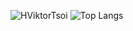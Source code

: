 ![HViktorTsoi](https://github-readme-stats.vercel.app/api?username=HViktorTsoi&count_private=true&show_icons=true&theme=dracula&hide=commits)
![Top Langs](https://github-readme-stats.vercel.app/api/top-langs/?username=HViktorTsoi&hide=html)

